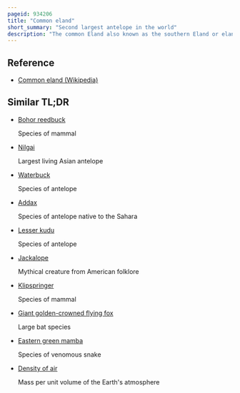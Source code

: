 ```yaml
---
pageid: 934206
title: "Common eland"
short_summary: "Second largest antelope in the world"
description: "The common Eland also known as the southern Eland or eland Antelope is a large-sized Savannah and Plains antelope found in eastern and southern Africa. It is a Species of the Family Bovidae and Genus Taurotragus. An adult male is around 1. 6 M Tall at the Shoulder and can weigh up to 942 Kg with a typical Range of 500–600 Kg, 340–445 Kg for Females ). It is the second-largest Antelope in the World being slightly smaller than the giant Eland. It was scientifically described in 1766 by Peter Simon Pallas."
---
```


## Reference

- [Common eland (Wikipedia)](https://en.wikipedia.org/?curid=934206)

## Similar TL;DR

- [Bohor reedbuck](/tldr/en/bohor-reedbuck)

  Species of mammal

- [Nilgai](/tldr/en/nilgai)

  Largest living Asian antelope

- [Waterbuck](/tldr/en/waterbuck)

  Species of antelope

- [Addax](/tldr/en/addax)

  Species of antelope native to the Sahara

- [Lesser kudu](/tldr/en/lesser-kudu)

  Species of antelope

- [Jackalope](/tldr/en/jackalope)

  Mythical creature from American folklore

- [Klipspringer](/tldr/en/klipspringer)

  Species of mammal

- [Giant golden-crowned flying fox](/tldr/en/giant-golden-crowned-flying-fox)

  Large bat species

- [Eastern green mamba](/tldr/en/eastern-green-mamba)

  Species of venomous snake

- [Density of air](/tldr/en/density-of-air)

  Mass per unit volume of the Earth's atmosphere
